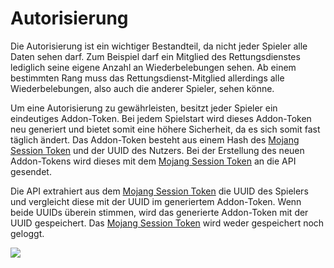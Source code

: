 # Autorisierung

Die Autorisierung ist ein wichtiger Bestandteil, da nicht jeder Spieler alle Daten sehen darf. Zum Beispiel darf ein
Mitglied des Rettungsdienstes lediglich seine eigene Anzahl an Wiederbelebungen sehen. Ab einem bestimmten Rang muss
das Rettungsdienst-Mitglied allerdings alle Wiederbelebungen, also auch die anderer Spieler, sehen könne.

Um eine Autorisierung zu gewährleisten, besitzt jeder Spieler ein eindeutiges Addon-Token. Bei jedem Spielstart wird
dieses Addon-Token neu generiert und bietet somit eine höhere Sicherheit, da es sich somit fast täglich ändert. Das
Addon-Token besteht aus einem Hash des [Mojang Session Token](https://wiki.vg/Authentication) und der UUID des Nutzers.
Bei der Erstellung des neuen Addon-Tokens wird dieses mit dem [Mojang Session Token](https://wiki.vg/Authentication) an
die API gesendet.

Die API extrahiert aus dem [Mojang Session Token](https://wiki.vg/Authentication) die UUID des Spielers und vergleicht
diese mit der UUID im generiertem Addon-Token. Wenn beide UUIDs überein stimmen, wird das generierte Addon-Token mit der
UUID gespeichert. Das [Mojang Session Token](https://wiki.vg/Authentication) wird weder gespeichert noch geloggt.

![](https://i.imgur.com/JYFYCfi.jpg)